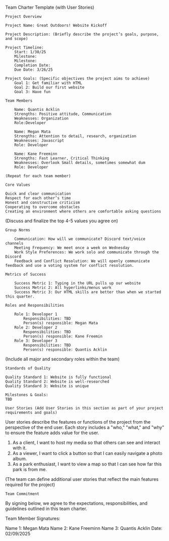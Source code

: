 Team Charter Template (with User Stories)

    Project Overview

    Project Name: Great Outdoors! Website Kickoff

    Project Description: (Briefly describe the project’s goals, purpose, and scope)

    Project Timeline: 
        Start: 1/30/25 
        Milestone: 
        Milestone: 
        Completion Date: 
        Due Date: 3/26/25

    Project Goals: (Specific objectives the project aims to achieve) 
        Goal 1: Get familiar with HTML
        Goal 2: Build our first website
        Goal 3: Have fun

    Team Members

        Name: Quantis Acklin
        Strengths: Positive attitude, Communication
        Weaknesses: Organization
        Role:Developer

        Name: Megan Mata 
        Strengths: Attention to detail, research, organization 
        Weaknesses: Javascript 
        Role: Developer

        Name: Kane Freeminn 
        Strengths: Fast Learner, Critical Thinking
        Weaknesses: Overlook Small details, sometimes somewhat dum 
        Role: Developer
    
    (Repeat for each team member)

    Core Values

	Quick and clear communication
	Respect for each other’s time
	Honest and constructive criticism
	Cooperating to overcome obstacles
	Creating an environment where others are comfortable asking questions

(Discuss and finalize the top 4-5 values you agree on)

    Group Norms

        Communication: How will we communicate? Discord text/voice channels
        Meeting Frequency: We meet once a week on Wednesday 
        Work Style Preferences: We work solo and communicate through the Discord
        Feedback and Conflict Resolution: We will openly communicate feedback and use a voting system for conflict resolution.

    Metrics of Success

        Success Metric 1: Typing in the URL pulls up our website
        Success Metric 2: All hyperlinks/menus work
        Success Metric 3: Our HTML skills are better than when we started this quarter.

    Roles and Responsibilities

        Role 1: Developer 1
            Responsibilities: TBD
            Person(s) responsible: Megan Mata
        Role 2: Developer 2
            Responsibilities: TBD
            Person(s) responsible: Kane Freemin
        Role 3: Developer 3
            Responsibilities: TBD
            Person(s) responsible: Quantis Acklin

(Include all major and secondary roles within the team)

    Standards of Quality

    Quality Standard 1: Website is fully functional
    Quality Standard 2: Website is well-researched
    Quality Standard 3: Website is unique

    Milestones & Goals:
	TBD

    User Stories (Add User Stories in this section as part of your project requirements and goals)

User stories describe the features or functions of the project from the perspective of the end user. Each story includes a "who," "what," and "why" to ensure the feature adds value for the user.


1. As a client, I want to host my media so that others can see and interact with it. 
2. As a viewer, I want to click a button so that I can easily navigate a photo album. 
3. As a park enthusiast, I want to view a map so that I can see how far this park is from me.


(The team can define additional user stories that reflect the main features required for the project)

    Team Commitment

By signing below, we agree to the expectations, responsibilities, and guidelines outlined in this team charter.

Team Member Signatures:

Name 1: Megan Mata
Name 2: Kane Freeminn
Name 3: Quantis Acklin
Date: 02/09/2025

